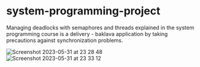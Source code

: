 # system-programming-project
Managing deadlocks with semaphores and threads explained in the system programming course is a delivery - baklava application by taking precautions against synchronization problems.


![Screenshot 2023-05-31 at 23 28 48](https://github.com/kenanbylan/system-programming-project/assets/76161957/8ef5d16c-1500-4424-85ea-c7a8e4705437)
![Screenshot 2023-05-31 at 23 33 12](https://github.com/kenanbylan/system-programming-project/assets/76161957/5e5cbe9f-1e79-40fa-8824-637175030c4e)
